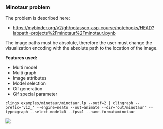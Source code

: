 ### Minotaur problem

The problem is described here:
* https://mybinder.org/v2/gh/potassco-asp-course/notebooks/HEAD?labpath=projects%2Fminotaur%2Fminotaur.ipynb

The image paths must be absolute, therefore the user must change the visualization encoding with the absolute path to the location of the image.

**Features used:**
- Multi model
- Multi graph
- Image attributes
- Model selection 
- Gif generation
- Gif special parameter


`clingo examples/minotaur/minotaur.lp --outf=2 | clingraph --prefix='viz_' --engine=neato --out=animate --dir='out/minotaur' --type=graph --select-model=0 --fps=1 --name-format=minotaur`

![](minotaur.gif)
